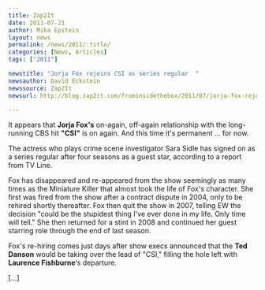 ```yaml
---
title: Zap2It
date: 2011-07-21
author: Mika Epstein
layout: news
permalink: /news/2011/:title/
categories: [News, Articles]
tags: ["2011"]

newstitle: "Jorja Fox rejoins CSI as series regular  "
newsauthor: David Eckstein  
newssource: Zap2It  
newsurl: http://blog.zap2it.com/frominsidethebox/2011/07/jorja-fox-rejoins-csi-as-series-regular.html  

---
```


It appears that **Jorja Fox's** on-again, off-again relationship with the long-running CBS hit **"CSI"** is on again. And this time it's permanent ... for now.

The actress who plays crime scene investigator Sara Sidle has signed on as a series regular after four seasons as a guest star, according to a report from TV Line.

Fox has disappeared and re-appeared from the show seemingly as many times as the Miniature Killer that almost took the life of Fox's character. She first was fired from the show after a contract dispute in 2004, only to be rehired shortly thereafter. Fox then quit the show in 2007, telling EW the decision "could be the stupidest thing I've ever done in my life. Only time will tell." She then returned for a stint in 2008 and continued her guest starring role through the end of last season.

Fox's re-hiring comes just days after show execs announced that the **Ted Danson** would be taking over the lead of "CSI," filling the hole left with **Laurence Fishburne**&#8216;s departure.

[...]

